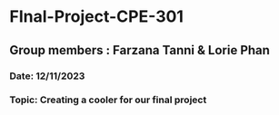 # FInal-Project-CPE-301
## Group members : Farzana Tanni & Lorie Phan
### Date: 12/11/2023
### Topic: Creating a cooler for our final project

